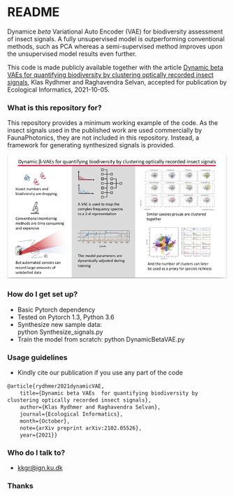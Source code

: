 # README #
Dynamice _beta_ Variational Auto Encoder (VAE) for biodiversity assessment of insect signals. 
A fully unsupervised model is outperforming conventional methods, such as PCA whereas a semi-supervised method improves upon the unsupervised model results even further.

This code is made publicly available together with the article 
[Dynamic beta VAEs  for quantifying biodiversity by clustering optically recorded insect signals](https://arxiv.org/abs/2102.05526), Klas Rydhmer and Raghavendra Selvan, accepted for publication by Ecological Informatics, 2021-10-05.

### What is this repository for? ###

This repository provides a minimum working example of the code. As the insect signals used in the published work are used commercially by FaunaPhotonics, they are not included in this repository. Instead, a framework for generating synthesized signals is provided.

![dynamicBetaVAE](abstract.png)

### How do I get set up? ###

* Basic Pytorch dependency
* Tested on Pytorch 1.3, Python 3.6 
* Synthesize new sample data:  
python Synthesize_signals.py
* Train the model from scratch: 
python DynamicBetaVAE.py

### Usage guidelines ###

* Kindly cite our publication if you use any part of the code
```
@article{rydhmer2021dynamicVAE,
 	title={Dynamic beta VAEs  for quantifying biodiversity by clustering optically recorded insect signals},
	author={Klas Rydhmer and Raghavendra Selvan},
	journal={Ecological Informatics},
	month={October},
 	note={arXiv preprint arXiv:2102.05526},
	year={2021}}
```

### Who do I talk to? ###

* kkgr@ign.ku.dk

### Thanks 





